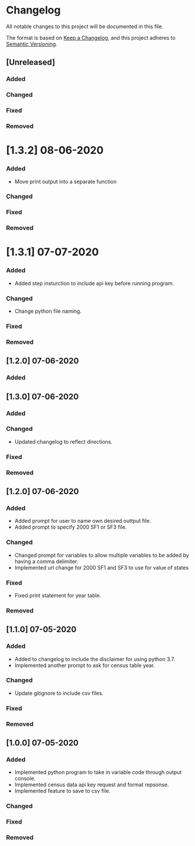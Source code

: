 # Changelog
All notable changes to this project will be documented in this file.

The format is based on [Keep a Changelog](https://keepachangelog.com/en/1.0.0/),
and this project adheres to [Semantic Versioning](https://semver.org/spec/v2.0.0.html).

## [Unreleased]

### Added

### Changed

### Fixed

### Removed

# [1.3.2] 08-06-2020

### Added

- Move print output into a separate function

### Changed

### Fixed

### Removed

# [1.3.1] 07-07-2020

### Added

- Added step insturction to include api key before running program.

### Changed

- Change python file naming.

### Fixed

### Removed

## [1.2.0] 07-06-2020

### Added

## [1.3.0] 07-06-2020

### Added

### Changed

- Updated changelog to reflect directions.

### Fixed

### Removed

## [1.2.0] 07-06-2020

### Added

- Added prompt for user to name own desired outtput file.
- Added prompt to specify 2000 SF1 or SF3 file.

### Changed

- Changed prompt for variables to allow multiple variables to be added by having a comma delimiter.
- Implemented url change for 2000 SF1 and SF3 to use for value of states

### Fixed

- Fixed print statement for year table.

### Removed

## [1.1.0] 07-05-2020

### Added

- Added to changelog to include the disclaimer for using python 3.7.
- Implemented another prompt to ask for census table year.

### Changed

- Update gitignore to include csv files.

### Fixed

### Removed

## [1.0.0] 07-05-2020

### Added

- Implemented python program to take in variable code through output console.
- Implemented census data api key request and format repsonse.
- Implemented feature to save to csv file.

### Changed

### Fixed

### Removed